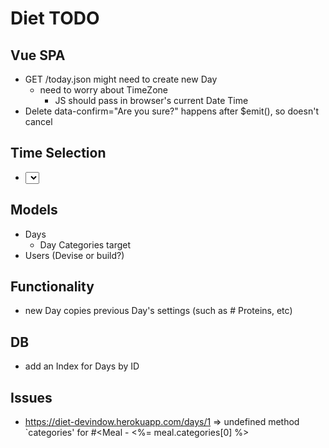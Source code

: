 # Diet TODO

## Vue SPA

- GET /today.json might need to create new Day
  - need to worry about TimeZone
    - JS should pass in browser's current Date Time
- Delete data-confirm="Are you sure?" happens after $emit(), so doesn't cancel

## Time Selection

- <select> https://vuejs.org/v2/guide/forms.html#Select-Options

## Models

- Days
  - Day Categories target
- Users (Devise or build?)

## Functionality

- new Day copies previous Day's settings (such as # Proteins, etc)

## DB

- add an Index for Days by ID

## Issues

- https://diet-devindow.herokuapp.com/days/1 => undefined method `categories' for #<Meal  -  <td class="category"><%= meal.categories[0] %></td>
